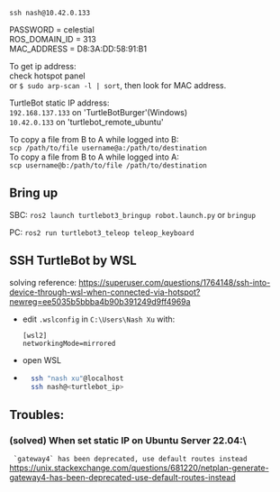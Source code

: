 `ssh nash@10.42.0.133`

PASSWORD = celestial\
ROS_DOMAIN_ID = 313\
MAC_ADDRESS = D8:3A:DD:58:91:B1

To get ip address:\
check hotspot panel\
or `$ sudo arp-scan -l | sort`, then look for MAC address.

TurtleBot static IP address: \
`192.168.137.133` on 'TurtleBotBurger'(Windows)\
`10.42.0.133` on 'turtlebot_remote_ubuntu'

To copy a file from B to A while logged into B:\
`scp /path/to/file username@a:/path/to/destination`\
To copy a file from B to A while logged into A:\
`scp username@b:/path/to/file /path/to/destination`


## Bring up

SBC: `ros2 launch turtlebot3_bringup robot.launch.py` or `bringup`

PC: `ros2 run turtlebot3_teleop teleop_keyboard`


## SSH TurtleBot by WSL 

solving reference:
https://superuser.com/questions/1764148/ssh-into-device-through-wsl-when-connected-via-hotspot?newreg=ee5035b5bbba4b90b391249d9ff4969a

- edit `.wslconfig` in `C:\Users\Nash Xu` with:
    ```
    [wsl2]
    networkingMode=mirrored
    ```

- open WSL

- ```bash
    ssh "nash xu"@localhost
    ssh nash@<turtlebot_ip>
    ```


## Troubles:

### (solved) When set static IP on Ubuntu Server 22.04:\
``` `gateway4` has been deprecated, use default routes instead```
https://unix.stackexchange.com/questions/681220/netplan-generate-gateway4-has-been-deprecated-use-default-routes-instead